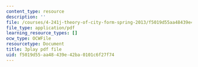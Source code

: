 ```yaml
---
content_type: resource
description: ''
file: /courses/4-241j-theory-of-city-form-spring-2013/f5019d55aa48439e42ba0101c6f27f74_X1F6a1FWirM.pdf
file_type: application/pdf
learning_resource_types: []
ocw_type: OCWFile
resourcetype: Document
title: 3play pdf file
uid: f5019d55-aa48-439e-42ba-0101c6f27f74
---
```


